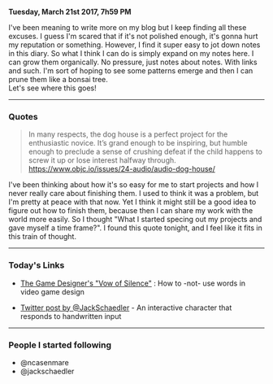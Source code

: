 **Tuesday, March 21st 2017, 7h59 PM**

I've been meaning to write more on my blog but I keep finding all these excuses. I guess I'm scared that if it's not polished enough, it's gonna hurt my reputation or something.  However, I find it super easy to jot down notes in this diary. So what I think I can do is simply expand on my notes here. I can grow them organically. No pressure, just notes about notes. With links and such. I'm sort of hoping to see some patterns emerge and then I can prune them like a bonsai tree.  
Let's see where this goes!

---
### Quotes

> In many respects, the dog house is a perfect project for the enthusiastic novice. It’s grand enough to be inspiring, but humble enough to preclude a sense of crushing defeat if the child happens to screw it up or lose interest halfway through.
> https://www.objc.io/issues/24-audio/audio-dog-house/

I've been thinking about how it's so easy for me to start projects and how I never really care about finishing them. I used to think it was a problem, but I'm pretty at peace with that now. Yet I think it might still be a good idea to figure out how to finish them, because then I can share my work with the world more easily. So I thought "What I started specing out my projects and gave myself a time frame?". I found this quote tonight, and I feel like it fits in this train of thought.

---
### Today's Links

- [The Game Designer's "Vow of Silence"](https://www.youtube.com/watch?v=xrDZ--AuiL8&feature=youtu.be&t=3m15s) : How to -not- use words in video game design

- [Twitter post by @JackSchaedler](https://twitter.com/JackSchaedler/status/842468830513369090) - An interactive character that responds to handwritten input
---

### People I started following 

- @ncasenmare
- @jackschaedler
